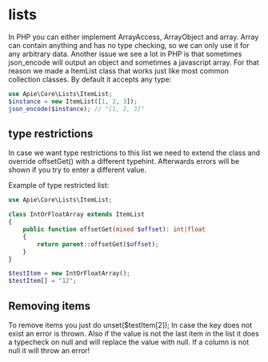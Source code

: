# lists
In PHP you can either implement ArrayAccess, ArrayObject and array. Array can contain anything and has no type checking, so we can
only use it for any arbitrary data. Another issue we see a lot in PHP is that sometimes json_encode will output an object and sometimes
a javascript array. For that reason we made a ItemList class that works just like most common collection classes. By default it
accepts any type:

```php
use Apie\Core\Lists\ItemList;
$instance = new ItemList([1, 2, 3]);
json_encode($instance); // "[1, 2, 3]"
```

## type restrictions
In case we want type restrictions to this list we need to extend the class and override offsetGet() with a different typehint.
Afterwards errors will be shown if you try to enter a different value.

Example of type restricted list:
```php
use Apie\Core\Lists\ItemList;

class IntOrFloatArray extends ItemList
{
    public function offsetGet(mixed $offset): int|float
    {
        return parent::offsetGet($offset);
    }
}

$testItem = new IntOrFloatArray();
$testItem[] = "12";
```

## Removing items
To remove items you just do unset($testItem[2]); In case the key does not exist an error is thrown. Also if the value is not the last
item in the list it does a typecheck on null and will replace the value with null. If a column is not null it will throw an error!